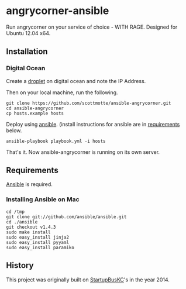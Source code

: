 # angrycorner-ansible

Run angrycorner on your service of choice - WITH RAGE. Designed for Ubuntu 12.04 x64.

## Installation

### Digital Ocean

Create a [droplet](https://www.digitalocean.com/?refcode=ebcbc179c33f) on digital ocean and note the IP Address. 

Then on your local machine, run the following.

```
git clone https://github.com/scottmotte/ansible-angrycorner.git
cd ansible-angrycorner
cp hosts.example hosts
```

Deploy using [ansible](http://www.ansibleworks.com). (install instructions for ansible are in [requirements](#requirements) below.

```
ansible-playbook playbook.yml -i hosts
```

That's it. Now ansible-angrycorner is running on its own server.

## Requirements

[Ansible](http://www.ansibleworks.com/) is required. 

### Installing Ansible on Mac

```
cd /tmp
git clone git://github.com/ansible/ansible.git
cd ./ansible
git checkout v1.4.3
sudo make install
sudo easy_install jinja2 
sudo easy_install pyyaml
sudo easy_install paramiko
```

## History

This project was originally built on [StartupBusKC](http://twitter.com/startupbuskc)'s in the year 2014. 

